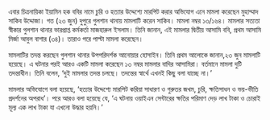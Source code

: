 এবার চিত্রনায়িকা ইয়ামিন হক ববির নামে চুরি ও হত্যার উদ্দেশ্যে মারপিট করার অভিযোগ এনে মামলা করেছেন মুহাম্মাদ সাকিব উদ্দোজা। গত (২৩ জুন) দুপুরে গুলশান থানায় মামলাটি করেন সাকিব। মামলা নম্বর ১৩/১৬৪। মামলার সত্যতা স্বীকার গুলশান থানার ভারপ্রাপ্ত কর্মকর্তা মাজহারুল ইসলাম। তিনি জানান, এই মামলার দ্বিতীয় আসামি ববি, প্রথম আসামি মির্জা আবুল বাশার (৩৪)। তারাও পরে পাল্টা মামলা করেছেন।

মামলাটির তদন্ত করছেন গুলশান থানার উপপরিদর্শক আনোয়ার হোসাইন। তিনি প্রথম আলোকে জানান,২৩ জুন মামলাটি হয়েছে। এ ঘটনার পরই আরও একটি মামলা করেছেন ১৩ নম্বর মামলার বাদির আসামিরা। বর্তমানে মামলা দুটি তদন্তাধীন। তিনি বলেন, ‘দুই মামলার তদন্ত চলছে। তদন্তের স্বার্থে এখনই কিছু বলা যাচ্ছে না।’

মামলার অভিযোগে বলা হয়েছে, ‘হত্যার উদ্দেশ্যে মারপিট করিয়া সাধারণ ও গুরুতর জখম, চুরি, ক্ষতিসাধন ও ভয়-ভীতি প্রদর্শনের অপরাধ’। পরে আরও বলা হয়েছে যে, ‘এ ঘটনায় ওয়াইএন সেন্টারের ক্ষতির পরিমাণ দেড় লাখ টাকা ও চোরাই মূল্য এক লাখ টাকা যা এখনো উদ্ধার হয়নি।’
